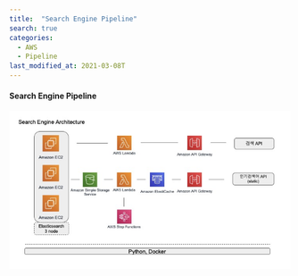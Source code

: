 ```yaml
---
title:  "Search Engine Pipeline"
search: true
categories:
  - AWS
  - Pipeline
last_modified_at: 2021-03-08T
---
```


#### Search Engine Pipeline


![- Search Engine pipeline](/assets/images/searchengine.jpeg)
